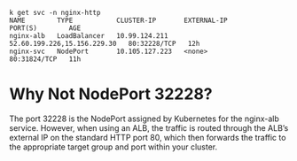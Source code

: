 ```
k get svc -n nginx-http
NAME        TYPE           CLUSTER-IP       EXTERNAL-IP                   PORT(S)        AGE
nginx-alb   LoadBalancer   10.99.124.211    52.60.199.226,15.156.229.30   80:32228/TCP   12h
nginx-svc   NodePort       10.105.127.223   <none>                        80:31824/TCP   11h
```

# Why Not NodePort 32228?
The port 32228 is the NodePort assigned by Kubernetes for the nginx-alb service. However, when using an ALB, the traffic is routed through the ALB’s external IP on the standard HTTP port 80, which then forwards the traffic to the appropriate target group and port within your cluster.